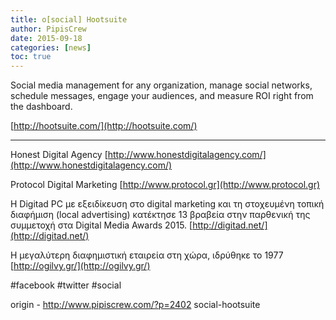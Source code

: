 ```yaml
---
title: o[social] Hootsuite
author: PipisCrew
date: 2015-09-18
categories: [news]
toc: true
---
```


Social media management for any organization, manage social networks, schedule messages, engage your audiences, and measure ROI right from the dashboard.

[http://hootsuite.com/](http://hootsuite.com/)

* * *

Honest Digital Agency
[http://www.honestdigitalagency.com/](http://www.honestdigitalagency.com/)

Protocol Digital Marketing
[http://www.protocol.gr](http://www.protocol.gr)

Η Digitad PC με εξειδίκευση στο digital marketing και τη στοχευμένη τοπική διαφήμιση (local advertising) κατέκτησε 13 βραβεία στην παρθενική της συμμετοχή στα Digital Media Awards 2015.
[http://digitad.net/](http://digitad.net/)

Η μεγαλύτερη διαφημιστική εταιρεία στη χώρα, ιδρύθηκε το 1977
[http://ogilvy.gr/](http://ogilvy.gr/)

#facebook #twitter #social

origin - http://www.pipiscrew.com/?p=2402 social-hootsuite